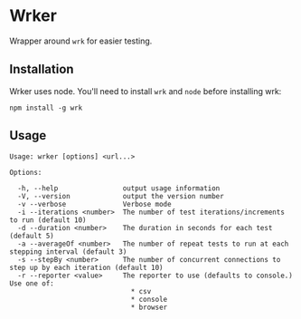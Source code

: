 # Wrker

Wrapper around `wrk` for easier testing.

## Installation

Wrker uses node. You'll need to install `wrk` and `node` before installing wrk:

`npm install -g wrk`

## Usage

	Usage: wrker [options] <url...>
	
	Options:
	
	  -h, --help                output usage information
	  -V, --version             output the version number
	  -v --verbose              Verbose mode
	  -i --iterations <number>  The number of test iterations/increments to run (default 10)
	  -d --duration <number>    The duration in seconds for each test (default 5)
	  -a --averageOf <number>   The number of repeat tests to run at each stepping interval (default 3)
	  -s --stepBy <number>      The number of concurrent connections to step up by each iteration (default 10)
	  -r --reporter <value>     The reporter to use (defaults to console.) Use one of: 
								  * csv
								  * console
								  * browser